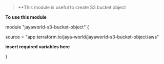 > **This module is useful to create S3 bucket object

 **To use this module**
 
  module "jayaworld-s3-bucket-object" {

  source  = "app.terraform.io/jaya-world/jayaworld-s3-bucket-object/aws"
  
  **insert required variables here**

  }